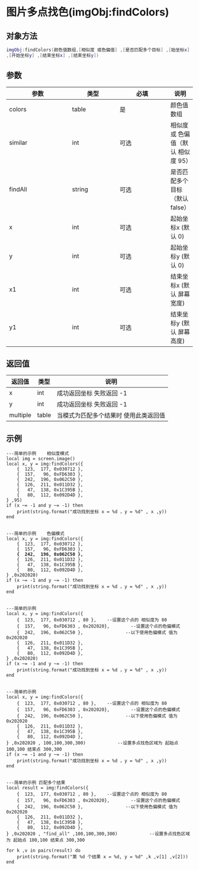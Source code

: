 # 图片多点找色(imgObj:findColors)

## 对象方法

```lua
imgObj:findColors(颜色值数组,[相似度 或色偏值] ,[是否匹配多个目标] ,[始坐标x]
,[开始坐标y] ,[结束坐标x] ,[结束坐标y])
```

## 参数

<table><thead><tr><th width="167">参数</th><th width="121">类型</th><th width="134">必填</th><th>说明</th></tr></thead><tbody><tr><td>colors</td><td>table</td><td>是</td><td>颜色值数组</td></tr><tr><td>similar</td><td>int</td><td>可选</td><td>相似度 或 色偏值（默认 相似度 95）</td></tr><tr><td>findAll</td><td>string</td><td>可选</td><td>是否匹配多个目标（默认 false）</td></tr><tr><td>x</td><td>int</td><td>可选</td><td>起始坐标x (默认 0)</td></tr><tr><td>y</td><td>int</td><td>可选</td><td>起始坐标y (默认 0)</td></tr><tr><td>x1</td><td>int</td><td>可选</td><td>结束坐标x (默认 屏幕宽度)</td></tr><tr><td>y1</td><td>int </td><td>可选</td><td>结束坐标y (默认 屏幕高度)</td></tr></tbody></table>

## 返回值

| 返回值      | 类型    | 说明                  |
| -------- | ----- | ------------------- |
| x        | int   | 成功返回坐标 失败返回 -1      |
| y        | int   | 成功返回坐标 失败返回 -1      |
| multiple | table | 当模式为匹配多个结果时 使用此类返回值 |

## 示例

<pre class="language-lua"><code class="lang-lua">---简单的示例    相似度模式
local img = screen.image()
local x, y = img:findColors({
    {  123,  177, 0x030712 },
    {  157,   96, 0xFD6303 },
    {  242,  196, 0x062C50 },
    {  126,  211, 0x011D32 },
    {   47,  138, 0x1C395B },
    {   80,  112, 0x092D4D },
} ,95)
if (x ~= -1 and y ~= -1) then
    print(string.format("成功找到坐标 x = %d ，y = %d" , x ,y))
end


---简单的示例    色偏模式
local x, y = img:findColors({
    {  123,  177, 0x030712 },
    {  157,   96, 0xFD6303 },
<strong>    {  242,  196, 0x062C50 },
</strong>    {  126,  211, 0x011D32 },
    {   47,  138, 0x1C395B },
    {   80,  112, 0x092D4D },
} ,0x202020)
if (x ~= -1 and y ~= -1) then
    print(string.format("成功找到坐标 x = %d ，y = %d" , x ,y))
end


---简单的示例    
local x, y = img:findColors({
    {  123,  177, 0x030712 , 80 },    --设置这个点的 相似度为 80
    {  157,   96, 0xFD6303 , 0x202020},        --设置这个点的色偏模式
    {  242,  196, 0x062C50 },                --以下使用色偏模式 值为 0x202020
    {  126,  211, 0x011D32 },
    {   47,  138, 0x1C395B },
    {   80,  112, 0x092D4D },
} ,0x202020)
if (x ~= -1 and y ~= -1) then
    print(string.format("成功找到坐标 x = %d ，y = %d" , x ,y))
end


---简单的示例    
local x, y = img:findColors({
    {  123,  177, 0x030712 , 80 },    --设置这个点的 相似度为 80
    {  157,   96, 0xFD6303 , 0x202020},        --设置这个点的色偏模式
    {  242,  196, 0x062C50 },                --以下使用色偏模式 值为 0x202020
    {  126,  211, 0x011D32 },
    {   47,  138, 0x1C395B },
    {   80,  112, 0x092D4D },
} ,0x202020 , 100,100,300,300)            --设置多点找色区域为 起始点 100,100 结束点 300,300
if (x ~= -1 and y ~= -1) then
    print(string.format("成功找到坐标 x = %d ，y = %d" , x ,y))
end


---简单的示例 匹配多个结果
local result = img:findColors({
    {  123,  177, 0x030712 , 80 },    --设置这个点的 相似度为 80
    {  157,   96, 0xFD6303 , 0x202020},        --设置这个点的色偏模式
    {  242,  196, 0x062C50 },                --以下使用色偏模式 值为 0x202020
    {  126,  211, 0x011D32 },
    {   47,  138, 0x1C395B },
    {   80,  112, 0x092D4D },
} ,0x202020 , "find_all" ,100,100,300,300)            --设置多点找色区域为 起始点 100,100 结束点 300,300

for k ,v in pairs(result) do
    print(string.format("第 %d 个结果 x = %d, y = %d" ,k ,v[1] ,v[2]))
end
</code></pre>

